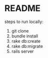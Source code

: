 # README

steps to run locally:

1. git clone
2. bundle install
3. rake db:create
4. rake db:migrate
5. rails server

